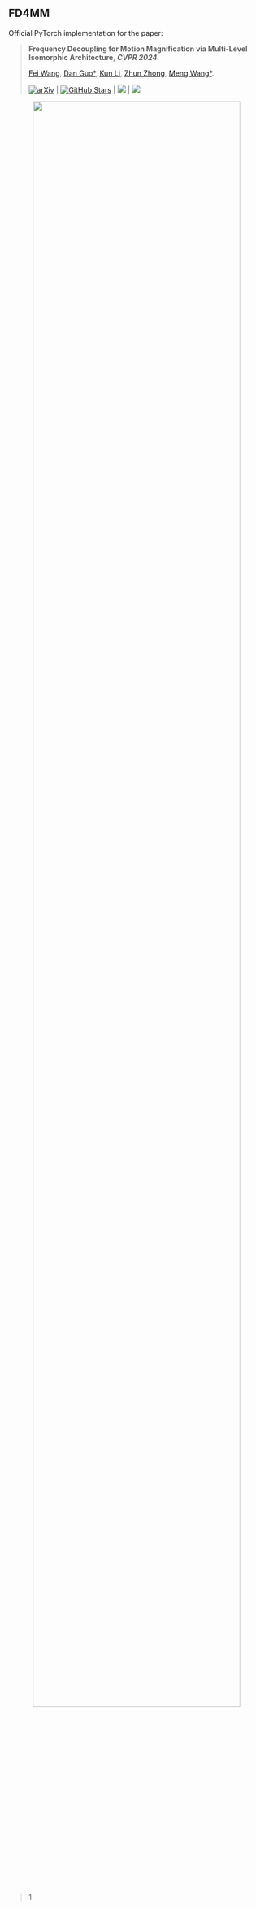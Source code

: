 ## **FD4MM**

Official PyTorch implementation for the paper:

> **Frequency Decoupling for Motion Magnification via Multi-Level Isomorphic Architecture**, ***CVPR 2024***.
>
> [Fei Wang](https://scholar.google.com.hk/citations?user=sdqv6pQAAAAJ&hl=zh-CN&oi=ao), [Dan Guo*](https://scholar.google.com.hk/citations?user=DsEONuMAAAAJ&hl=zh-CN&oi=ao), [Kun Li](https://scholar.google.com.hk/citations?user=UQ_bInoAAAAJ&hl=zh-CN&oi=ao), [Zhun Zhong](https://scholar.google.com.hk/citations?hl=zh-CN&user=nZizkQ0AAAAJ), [Meng Wang*](https://scholar.google.com.hk/citations?user=rHagaaIAAAAJ&hl=zh-CN&oi=ao).
>
> [![arXiv](https://img.shields.io/badge/arXiv-Paper-%3CCOLOR%3E.svg)](https://arxiv.org/pdf/2403.07347) |
> [![GitHub Stars](https://img.shields.io/github/stars/Jiafei127/FD4MM)](https://github.com/Jiafei127/FD4MM) |
> [![](https://img.shields.io/github/license/Jiafei127/FD4MM)](https://github.com/Jiafei127/FD4MM/blob/main/LICENSE) |
> <a href=' '><img src='https://img.shields.io/badge/Demo-Open in Colab-blue'></a>

<p align="center">
<img src="https://github.com/Jiafei127/FD4MM/blob/main/cvpr24_poster_template.png" width="90%"/>
</p>

> 1




